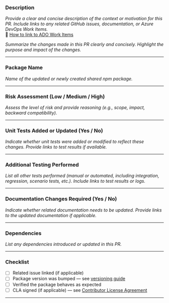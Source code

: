 ### **Description**
_Provide a clear and concise description of the context or motivation for this PR. Include links to any related GitHub issues, documentation, or Azure DevOps Work Items._  
📌 [How to link to ADO Work Items](https://learn.microsoft.com/en-us/azure/devops/boards/github/link-to-from-github?view=azure-devops)

_Summarize the changes made in this PR clearly and concisely. Highlight the purpose and impact of the changes._

---

### **Package Name**
_Name of the updated or newly created shared npm package._

---

### **Risk Assessment** (Low / Medium / High)  
_Assess the level of risk and provide reasoning (e.g., scope, impact, backward compatibility)._

---

### **Unit Tests Added or Updated** (Yes / No)  
_Indicate whether unit tests were added or modified to reflect these changes. Provide links to test results if available._

---

### **Additional Testing Performed**
_List all other tests performed (manual or automated, including integration, regression, scenario tests, etc.). Include links to test results or logs._

---

### **Documentation Changes Required** (Yes / No)  
_Indicate whether related documentation needs to be updated. Provide links to the updated documentation if applicable._

---

### **Dependencies**
_List any dependencies introduced or updated in this PR._

---

### **Checklist**
- [ ] Related issue linked (if applicable)
- [ ] Package version was bumped — see [versioning guide](https://semver.org/)
- [ ] Verified the package behaves as expected
- [ ] CLA signed (if applicable) — see [Contributor License Agreement](https://cla.opensource.microsoft.com)

---

